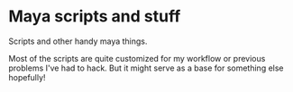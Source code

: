 # Maya scripts and stuff
Scripts and other handy maya things.

Most of the scripts are quite customized for my workflow or previous problems I've had to hack.
But it might serve as a base for something else hopefully!
